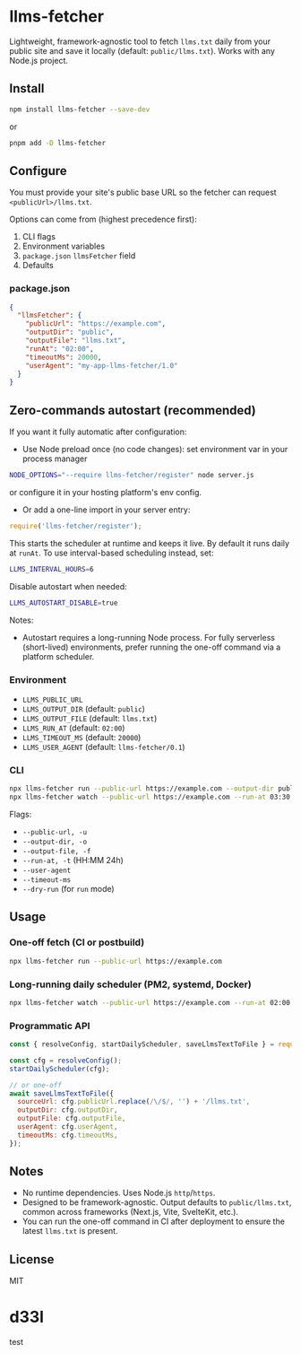 # llms-fetcher

Lightweight, framework-agnostic tool to fetch `llms.txt` daily from your public site and save it locally (default: `public/llms.txt`). Works with any Node.js project.

## Install

```bash
npm install llms-fetcher --save-dev
```

or

```bash
pnpm add -D llms-fetcher
```

## Configure

You must provide your site's public base URL so the fetcher can request `<publicUrl>/llms.txt`.

Options can come from (highest precedence first):

1. CLI flags
2. Environment variables
3. `package.json` `llmsFetcher` field
4. Defaults

### package.json

```json
{
  "llmsFetcher": {
    "publicUrl": "https://example.com",
    "outputDir": "public",
    "outputFile": "llms.txt",
    "runAt": "02:00",
    "timeoutMs": 20000,
    "userAgent": "my-app-llms-fetcher/1.0"
  }
}
```

## Zero-commands autostart (recommended)

If you want it fully automatic after configuration:

- Use Node preload once (no code changes): set environment var in your process manager

```bash
NODE_OPTIONS="--require llms-fetcher/register" node server.js
```

or configure it in your hosting platform's env config.

- Or add a one-line import in your server entry:

```js
require('llms-fetcher/register');
```

This starts the scheduler at runtime and keeps it live. By default it runs daily at `runAt`. To use interval-based scheduling instead, set:

```bash
LLMS_INTERVAL_HOURS=6
```

Disable autostart when needed:

```bash
LLMS_AUTOSTART_DISABLE=true
```

Notes:
- Autostart requires a long-running Node process. For fully serverless (short-lived) environments, prefer running the one-off command via a platform scheduler.

### Environment

- `LLMS_PUBLIC_URL`
- `LLMS_OUTPUT_DIR` (default: `public`)
- `LLMS_OUTPUT_FILE` (default: `llms.txt`)
- `LLMS_RUN_AT` (default: `02:00`)
- `LLMS_TIMEOUT_MS` (default: `20000`)
- `LLMS_USER_AGENT` (default: `llms-fetcher/0.1`)

### CLI

```bash
npx llms-fetcher run --public-url https://example.com --output-dir public --output-file llms.txt
npx llms-fetcher watch --public-url https://example.com --run-at 03:30
```

Flags:
- `--public-url, -u`
- `--output-dir, -o`
- `--output-file, -f`
- `--run-at, -t` (HH:MM 24h)
- `--user-agent`
- `--timeout-ms`
- `--dry-run` (for `run` mode)

## Usage

### One-off fetch (CI or postbuild)

```bash
npx llms-fetcher run --public-url https://example.com
```

### Long-running daily scheduler (PM2, systemd, Docker)

```bash
npx llms-fetcher watch --public-url https://example.com --run-at 02:00
```

### Programmatic API

```js
const { resolveConfig, startDailyScheduler, saveLlmsTextToFile } = require('llms-fetcher');

const cfg = resolveConfig();
startDailyScheduler(cfg);

// or one-off
await saveLlmsTextToFile({
  sourceUrl: cfg.publicUrl.replace(/\/$/, '') + '/llms.txt',
  outputDir: cfg.outputDir,
  outputFile: cfg.outputFile,
  userAgent: cfg.userAgent,
  timeoutMs: cfg.timeoutMs,
});
```

## Notes

- No runtime dependencies. Uses Node.js `http`/`https`.
- Designed to be framework-agnostic. Output defaults to `public/llms.txt`, common across frameworks (Next.js, Vite, SvelteKit, etc.).
- You can run the one-off command in CI after deployment to ensure the latest `llms.txt` is present.

## License

MIT

# d33l

test